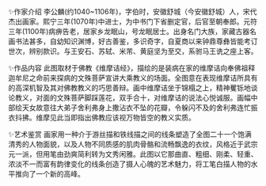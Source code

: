 ✨作家介绍
李公麟(约1040~1106年)，字伯时，安徽舒城（今安徽舒城）人，宋代杰出画家。熙宁三年(1070年)中进士，为中书门下省删定官，后官至朝奉郎。元符三年(1100年)病痹告老，居家乡龙眠山，号龙眠居士。出身名门大族，家藏古器名画书法甚多，自幼知识渊博，好古善鉴，多识奇字，自夏商以来钟鼎尊彝皆能考订世次，辨别款识。与王安石、苏轼、米芾、黄庭坚为至交，系驸马王诜之座上客。
	
✨作品内容
此图取材于佛教《维摩诘经》，描绘的是装病在家的维摩诘向奉佛祖释迦牟尼之命前来探病的文殊菩萨宣讲大乘教义的场面。全图意在表现维摩诘所具有的高深机智及其对佛教教义的巧思善辩。画中维摩诘坐于锦榻之上，精神矍铄地谈论教义，对面的文殊菩萨脚踩莲花，双手合十，对维摩诘的说法心悦诚服。画幅中部绘天女故意往大弟子舍利弗身上撒沾衣不坠的花瓣，令躲闪不及的舍利弗连忙振衣抖拂。维摩见此当即指出佛教应该视万物皆空的教义实质。
	
✨艺术鉴赏
画家用一种介于游丝描和铁线描之间的线条塑造了全图二十一个饱满清秀的人物面貌，以及人物不同质感的肌肉骨骼和流畅飘逸的衣纹，风格近于武宗元一派，但用笔由劲爽简利转为文秀闲雅。此图以它那曲直、粗细、刚柔、轻重、浓淡不一而富有韵律变化的线条创造了摄人心魄的艺术魅力，将工笔白描人物的水平推向了一个新的高峰。
